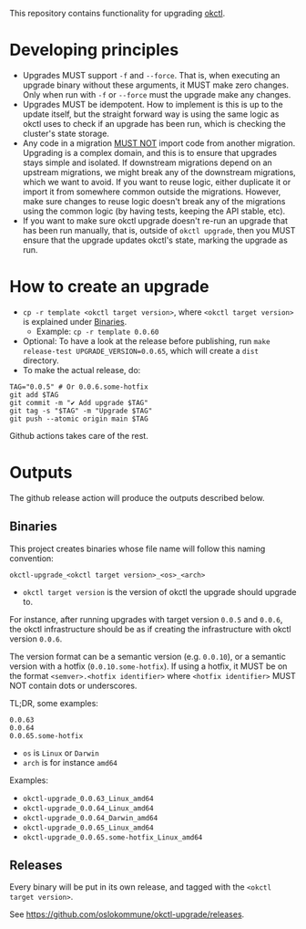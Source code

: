 This repository contains functionality for upgrading [okctl](https://github.com/oslokommune/okctl).

# Developing principles

* Upgrades MUST support `-f` and `--force`. That is, when executing an upgrade binary without these arguments, it MUST
  make zero changes. Only when run with `-f` or `--force` must the upgrade make any changes.
* Upgrades MUST be idempotent. How to implement is this is up to the update itself, but the straight forward way is
  using the same logic as okctl uses to check if an upgrade has been run, which is checking the cluster's state storage. 
* Any code in a migration [MUST NOT](https://www.ietf.org/rfc/rfc2119.txt) import code from another migration.
  Upgrading is a complex domain, and this is to ensure that upgrades stays simple and isolated. If downstream migrations
  depend on an upstream migrations, we might break any of the downstream migrations, which we want to avoid. If you want
  to reuse logic, either duplicate it or import it from somewhere common outside the migrations. However, make sure
  changes to reuse logic doesn't break any of the migrations using the common logic (by having tests, keeping the API
  stable, etc).
* If you want to make sure okctl upgrade doesn't re-run an upgrade that has been run manually, that is, outside of
  `okctl upgrade`, then you MUST ensure that the upgrade updates okctl's state, marking the upgrade as run.

# How to create an upgrade

* `cp -r template <okctl target version>`, where `<okctl target version>` is explained under [Binaries](#binaries).
   * Example: `cp -r template 0.0.60`
* Optional: To have a look at the release before publishing, run `make release-test UPGRADE_VERSION=0.0.65`, which will
create a `dist` directory.
* To make the actual release, do:

```shell
TAG="0.0.5" # Or 0.0.6.some-hotfix
git add $TAG
git commit -m "✔ Add upgrade $TAG"
git tag -s "$TAG" -m "Upgrade $TAG"
git push --atomic origin main $TAG
```

Github actions takes care of the rest.

# Outputs

The github release action will produce the outputs described below.

## Binaries

This project creates binaries whose file name will follow this naming convention:

```
okctl-upgrade_<okctl target version>_<os>_<arch>
```

* `okctl target version` is the version of okctl the upgrade should upgrade to.

For instance, after running upgrades with target version `0.0.5` and `0.0.6`, the okctl infrastructure should be as if
creating the infrastructure with okctl version `0.0.6`.
 
The version format can be a semantic version (e.g. `0.0.10`), or a semantic version with a hotfix (`0.0.10.some-hotfix`). If
using a hotfix, it MUST be on the format `<semver>.<hotfix identifier>` where `<hotfix identifier>` MUST NOT contain
dots or underscores.

TL;DR, some examples:

```shell
0.0.63
0.0.64
0.0.65.some-hotfix
```

  * `os` is `Linux` or `Darwin`
  * `arch` is for instance `amd64`

Examples:
* `okctl-upgrade_0.0.63_Linux_amd64`
* `okctl-upgrade_0.0.64_Linux_amd64`
* `okctl-upgrade_0.0.64_Darwin_amd64`
* `okctl-upgrade_0.0.65_Linux_amd64`
* `okctl-upgrade_0.0.65.some-hotfix_Linux_amd64`

## Releases

Every binary will be put in its own release, and tagged with the `<okctl target version>`.

See https://github.com/oslokommune/okctl-upgrade/releases.
